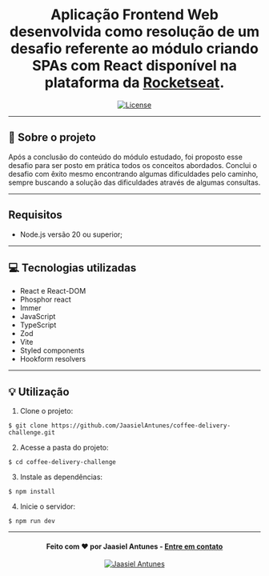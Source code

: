 <h1 align="center">
  Aplicação Frontend Web desenvolvida como resolução de um desafio referente ao módulo criando SPAs com React disponível na plataforma da <a href="https://app.rocketseat.com.br/home">Rocketseat</a>.
</h1>

<p align="center">
  <a href="LICENSE"><img  src="https://img.shields.io/github/license/Ileriayo/markdown-badges?style=for-the-badge" alt="License"></a>
</p>

---

## 📁 Sobre o projeto

Após a conclusão do conteúdo do módulo estudado, foi proposto esse desafio para ser posto em prática todos os conceitos abordados. Conclui o desafio com êxito mesmo encontrando algumas
dificuldades pelo caminho, sempre buscando a solução das dificuldades através de algumas consultas.

---

## Requisitos

- Node.js versão 20 ou superior;

---

## 💻 Tecnologias utilizadas

- React e React-DOM
- Phosphor react
- Immer
- JavaScript
- TypeScript
- Zod
- Vite
- Styled components
- Hookform resolvers

---

## 💡 Utilização
1. Clone o projeto:

```
$ git clone https://github.com/JaasielAntunes/coffee-delivery-challenge.git
```

2. Acesse a pasta do projeto:

```
$ cd coffee-delivery-challenge
```

3. Instale as dependências:

```
$ npm install
```

4. Inicie o servidor:

```
$ npm run dev
```

---

<h4 align="center">
  Feito com ❤️ por Jaasiel Antunes - <a href="mailto:contato.jaasiel@gmail.com.com">Entre em contato</a>
</h4>

<p align="center">
  <a href="https://www.linkedin.com/in/jaasiel-antunes-1517b41bb">
    <img alt="Jaasiel Antunes" src="https://img.shields.io/badge/LinkedIn-Jaasiel-0e76a8?style=flat&logoColor=white&logo=linkedin">
  </a>
</p>

